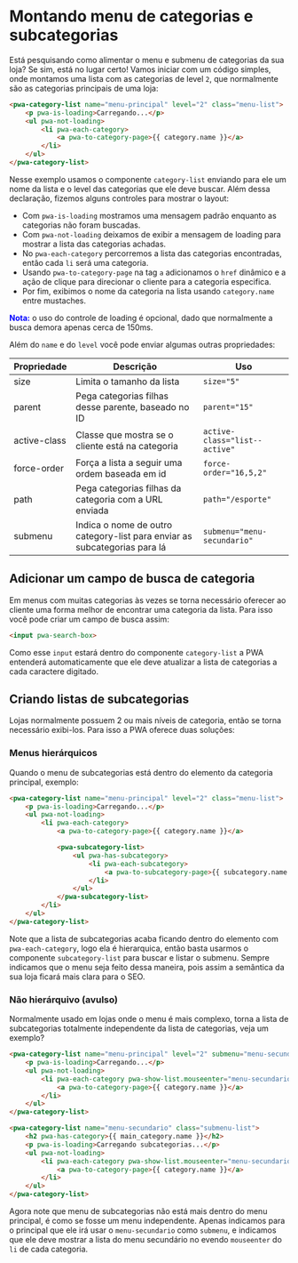 # Montando menu de categorias e subcategorias

Está pesquisando como alimentar o menu e submenu de categorias da sua loja? Se sim, está no lugar certo! Vamos iniciar com um código simples, onde montamos uma lista com as categorias de level `2`, que normalmente são as categorias principais de uma loja:

```html
<pwa-category-list name="menu-principal" level="2" class="menu-list">
    <p pwa-is-loading>Carregando...</p>
    <ul pwa-not-loading>
        <li pwa-each-category>
            <a pwa-to-category-page>{{ category.name }}</a>
        </li>
    </ul>
</pwa-category-list>
```

Nesse exemplo usamos o componente `category-list` enviando para ele um nome da lista e o level das categorias que ele deve buscar. Além dessa declaração, fizemos alguns controles para mostrar o layout:

- Com `pwa-is-loading` mostramos uma mensagem padrão enquanto as categorias não foram buscadas.
- Com `pwa-not-loading` deixamos de exibir a mensagem de loading para mostrar a lista das categorias achadas.
- No `pwa-each-category` percorremos a lista das categorias encontradas, então cada `li` será uma categoria.
- Usando `pwa-to-category-page` na tag `a` adicionamos o `href` dinâmico e a ação de clique para direcionar o cliente para a categoria especifica.
- Por fim, exibimos o nome da categoria na lista usando `category.name` entre mustaches.

<strong style="color:blue">Nota:</strong> o uso do controle de loading é opcional, dado que normalmente a busca demora apenas cerca de 150ms.

Além do `name` e do `level` você pode enviar algumas outras propriedades:

| Propriedade  | Descrição                                                                 | Uso                         |
|--------------|---------------------------------------------------------------------------|-----------------------------|
| size         | Limita o tamanho da lista                                                 | `size="5"`                    |
| parent       | Pega categorias filhas desse parente, baseado no ID                       | `parent="15"`                 |
| active-class | Classe que mostra se o cliente está na categoria                          | `active-class="list--active"` |
| force-order  | Força a lista a seguir uma  ordem baseada em id                           | `force-order="16,5,2" `       |
| path         | Pega categorias filhas da categoria com a URL enviada                     | `path="/esporte" `            |
| submenu      | Indica o nome de outro category-list para enviar as subcategorias para lá | `submenu="menu-secundario"`   |

## Adicionar um campo de busca de categoria

Em menus com muitas categorias às vezes se torna necessário oferecer ao cliente uma forma melhor de encontrar uma categoria da lista. Para isso você pode criar um campo de busca assim:

```html
<input pwa-search-box>
```

Como esse `input` estará dentro do componente `category-list` a PWA entenderá automaticamente que ele deve atualizar a lista de categorias a cada caractere digitado.

## Criando listas de subcategorias

Lojas normalmente possuem 2 ou mais níveis de categoria, então se torna necessário exibi-los. Para isso a PWA oferece duas soluções:

### Menus hierárquicos

Quando o menu de subcategorias está dentro do elemento da categoria principal, exemplo:

```html
<pwa-category-list name="menu-principal" level="2" class="menu-list">
    <p pwa-is-loading>Carregando...</p>
    <ul pwa-not-loading>
        <li pwa-each-category>
            <a pwa-to-category-page>{{ category.name }}</a>

            <pwa-subcategory-list>
                <ul pwa-has-subcategory>
                    <li pwa-each-subcategory>
                        <a pwa-to-subcategory-page>{{ subcategory.name }}</a>
                    </li>
                </ul>
            </pwa-subcategory-list>
        </li>
    </ul>
</pwa-category-list>
```

Note que a lista de subcategorias acaba ficando dentro do elemento com `pwa-each-category`, logo ela é hierarquica, então basta usarmos o componente `subcategory-list` para buscar e listar o submenu. Sempre indicamos que o menu seja feito dessa maneira, pois assim a semântica  da sua loja ficará mais clara para o SEO.

### Não hierárquivo (avulso)

Normalmente usado em lojas onde o menu é mais complexo, torna a lista de subcategorias totalmente independente da lista de categorias, veja um exemplo?

```html
<pwa-category-list name="menu-principal" level="2" submenu="menu-secundario" class="menu-list">
    <p pwa-is-loading>Carregando...</p>
    <ul pwa-not-loading>
        <li pwa-each-category pwa-show-list.mouseenter="menu-secundario">
            <a pwa-to-category-page>{{ category.name }}</a>
        </li>
    </ul>
</pwa-category-list>

<pwa-category-list name="menu-secundario" class="submenu-list">
    <h2 pwa-has-category>{{ main_category.name }}</h2>
    <p pwa-is-loading>Carregando subcategorias...</p>
    <ul pwa-not-loading>
        <li pwa-each-category pwa-show-list.mouseenter="menu-secundario">
            <a pwa-to-category-page>{{ category.name }}</a>
        </li>
    </ul>
</pwa-category-list>
```

Agora note que menu de subcategorias não está mais dentro do menu principal, é como se fosse um menu independente. Apenas indicamos para o principal que ele irá usar o `menu-secundario` como `submenu`, e indicamos que ele deve mostrar a lista do menu secundário no evendo `mouseenter` do `li` de cada categoria.